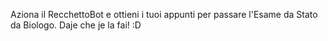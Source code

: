 Aziona il RecchettoBot e ottieni i tuoi appunti per passare l'Esame da Stato da Biologo.
Daje che je la fai! :D